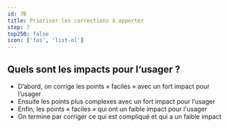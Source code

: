 ```yaml
---
id: 7B
title: Prioriser les corrections à apporter
step: 7
top250: false
icon: ['fas', 'list-ol']
---
```


## Quels sont les impacts pour l‘usager ?

* D’abord, on corrige les points « faciles » avec un fort impact pour l’usager
* Ensuite les points plus complexes avec un fort impact pour l’usager
* Enfin, les points « faciles » qui ont un faible impact pour l'usager
* On termine par corriger ce qui est compliqué et qui a un faible impact
